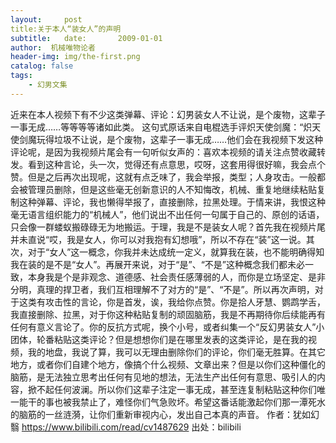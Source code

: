 ```yaml
---
layout:     post
title:关于本人“装女人”的声明
subtitle:   date:       2009-01-01
author:  机械唯物论者
header-img: img/the-first.png
catalog: false
tags:
    - 幻男文集
---
```

近来在本人视频下有不少这类弹幕、评论：幻男装女人不让说，是个废物，这辈子一事无成……等等等等诸如此类。
这句式原话来自电棍选手评炽天使剑魔：“炽天使剑魔玩得垃圾不让说，是个废物，这辈子一事无成……他们会在我视频下发这种评论呢，是因为我视频片尾会有一句听似女声的：喜欢本视频的请关注点赞收藏转发。看到这种言论，头一次，觉得还有点意思，哎呀，这套用得很好嘛，我会点个赞。但是之后再次出现呢，这就有点乏味了，我会举报，类型；人身攻击。一般都会被管理员删除，但是这些毫无创新意识的人不知悔改，机械、重复地继续粘贴复制这种弹幕、评论，我也懒得举报了，直接删除，拉黑处理。于情来讲，我恨这种毫无语言组织能力的“机械人”，他们说出不出任何一句属于自己的、原创的话语，只会像一群蝼蚁搬碌碌无为地搬运。于理，我是不是装女人呢？首先我在视频片尾并未直说“哎，我是女人，你可以对我抱有幻想哦”，所以不存在“装”这一说。其次，对于“女人”这一概念，你我并未达成统一定义，就算我在装，也不能明确得知我在装的是不是“女人”。再展开来说，对于“是”、“不是”这种概念我们都未必一致，本身我是个是非观念、道德感、社会责任感薄弱的人，而你是立场坚定、是非分明，真理的捍卫者，我们互相理解不了对方的“是”、“不是”。所以再次声明，对于这类有攻击性的言论，你是首发，诶，我给你点赞。你是拾人牙慧、鹦鹉学舌，我直接删除、拉黑，对于你这种粘贴复制的顽固脑筋，我是不再期待你后续能再有任何有意义言论了。你的反抗方式呢，换个小号，或者纠集一个“反幻男装女人”小团体，轮番粘贴这类评论？但是想想你们是在哪里发表的这类评论，是在我的视频，我的地盘，我说了算，我可以无理由删除你们的评论，你们毫无胜算。在其它地方，或者你们自建个地方，像搞个什么视频、文章出来？但是以你们这种僵化的脑筋，是无法独立思考出任何有见地的想法，无法生产出任何有意思、吸引人的内容，掀不起任何波澜。所以你们这辈子注定一事无成，甚至连复制粘贴这种你们唯一能干的事也被我禁止了，难怪你们气急败坏。希望这番话能激起你们那一潭死水的脑筋的一丝涟漪，让你们重新审视内心，发出自己本真的声音。 作者：犹如幻翳 https://www.bilibili.com/read/cv1487629 出处：bilibili